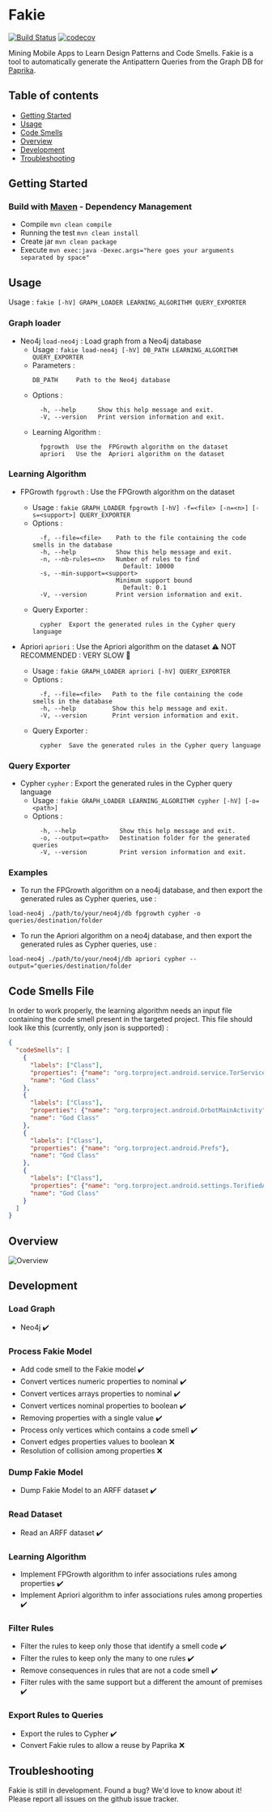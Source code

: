 # Fakie

[![Build Status](https://travis-ci.org/alexandre-clement/fakie.svg?branch=master)](https://travis-ci.org/alexandre-clement/fakie)
[![codecov](https://codecov.io/gh/alexandre-clement/fakie/branch/master/graph/badge.svg)](https://codecov.io/gh/alexandre-clement/fakie)

Mining Mobile Apps to Learn Design Patterns and Code Smells.
Fakie is a tool to automatically generate the Antipattern Queries from the Graph DB for [Paprika](https://github.com/Sriki13/paprika).  

## Table of contents
*   [Getting Started](#getting-started)
*   [Usage](#usage)
*   [Code Smells](#code-smells-file)
*   [Overview](#overview)
*   [Development](#development)
*   [Troubleshooting](#troubleshooting)

## Getting Started

### Build with [Maven](https://maven.apache.org/) - Dependency Management

* Compile `mvn clean compile`
* Running the test `mvn clean install`
* Create jar `mvn clean package`
* Execute `mvn exec:java -Dexec.args="here goes your arguments separated by space"`

## Usage

Usage : `fakie [-hV] GRAPH_LOADER LEARNING_ALGORITHM QUERY_EXPORTER`

### Graph loader
* Neo4j `load-neo4j` : Load graph from a Neo4j database
    * Usage : `fakie load-neo4j [-hV] DB_PATH LEARNING_ALGORITHM QUERY_EXPORTER`
    * Parameters :
        ```
      DB_PATH     Path to the Neo4j database
        ```
    * Options :
        ```
          -h, --help      Show this help message and exit.
          -V, --version   Print version information and exit.
        ```
    * Learning Algorithm :
        ```
          fpgrowth  Use the  FPGrowth algorithm on the dataset
          apriori   Use the  Apriori algorithm on the dataset
        ```

### Learning Algorithm
* FPGrowth `fpgrowth` : Use the FPGrowth algorithm on the dataset
    * Usage : `fakie GRAPH_LOADER fpgrowth [-hV] -f=<file> [-n=<n>] [-s=<support>] QUERY_EXPORTER`
    * Options :
        ```
          -f, --file=<file>    Path to the file containing the code smells in the database
          -h, --help           Show this help message and exit.
          -n, --nb-rules=<n>   Number of rules to find
                                 Default: 10000
          -s, --min-support=<support>
                               Minimum support bound
                                 Default: 0.1
          -V, --version        Print version information and exit.
        ```
    * Query Exporter :
        ```
          cypher  Export the generated rules in the Cypher query language
        ```

* Apriori `apriori` : Use the Apriori algorithm on the dataset :warning: NOT RECOMMENDED : VERY SLOW :snail:
    * Usage : `fakie GRAPH_LOADER apriori [-hV] QUERY_EXPORTER`
    * Options :
        ```
          -f, --file=<file>   Path to the file containing the code smells in the database
          -h, --help          Show this help message and exit.
          -V, --version       Print version information and exit.
        ```
    * Query Exporter :
        ```
          cypher  Save the generated rules in the Cypher query language
        ```
        
### Query Exporter

* Cypher `cypher` : Export the generated rules in the Cypher query language
    * Usage : `fakie GRAPH_LOADER LEARNING_ALGORITHM cypher [-hV] [-o=<path>]`
    * Options :
        ```
          -h, --help            Show this help message and exit.
          -o, --output=<path>   Destination folder for the generated queries
          -V, --version         Print version information and exit.
        ```

### Examples

* To run the FPGrowth algorithm on a neo4j database, and then export the generated rules as Cypher queries, use :

`load-neo4j ./path/to/your/neo4j/db fpgrowth cypher -o queries/destination/folder`
* To run the Apriori algorithm on a neo4j database, and then export the generated rules as Cypher queries, use :

`load-neo4j ./path/to/your/neo4j/db apriori cypher --output="queries/destination/folder`

## Code Smells File

In order to work properly, the learning algorithm needs an input file containing the code smell present in the targeted project.
This file should look like this (currently, only json is supported) :

```json
{
  "codeSmells": [
    {
      "labels": ["Class"],
      "properties": {"name": "org.torproject.android.service.TorService"},
      "name": "God Class"
    },
    {
      "labels": ["Class"],
      "properties": {"name": "org.torproject.android.OrbotMainActivity"},
      "name": "God Class"
    },
    {
      "labels": ["Class"],
      "properties": {"name": "org.torproject.android.Prefs"},
      "name": "God Class"
    },
    {
      "labels": ["Class"],
      "properties": {"name": "org.torproject.android.settings.TorifiedApp"},
      "name": "God Class"
    }
  ]
}
```

## Overview

![Overview](docs/images/overview.svg)

## Development

### Load Graph
* Neo4j :heavy_check_mark:

### Process Fakie Model
* Add code smell to the Fakie model :heavy_check_mark:
* Convert vertices numeric properties to nominal :heavy_check_mark:
* Convert vertices arrays properties to nominal :heavy_check_mark:
* Convert vertices nominal properties to boolean :heavy_check_mark:
* Removing properties with a single value :heavy_check_mark:
* Process only vertices which contains a code smell :heavy_check_mark:
* Convert edges properties values to boolean :x:
* Resolution of collision among properties :x:

### Dump Fakie Model
* Dump Fakie Model to an ARFF dataset :heavy_check_mark:

### Read Dataset
* Read an ARFF dataset :heavy_check_mark:

### Learning Algorithm
* Implement FPGrowth algorithm to infer associations rules among properties :heavy_check_mark:
* Implement Apriori algorithm to infer associations rules among properties :heavy_check_mark:

### Filter Rules
* Filter the rules to keep only those that identify a smell code :heavy_check_mark:
* Filter the rules to keep only the many to one rules :heavy_check_mark:
* Remove consequences in rules that are not a code smell :heavy_check_mark:
* Filter rules with the same support but a different the amount of premises :heavy_check_mark:

### Export Rules to Queries
* Export the rules to Cypher :heavy_check_mark:
* Convert Fakie rules to allow a reuse by Paprika :x:

## Troubleshooting

Fakie is still in development.
Found a bug? We'd love to know about it!
Please report all issues on the github issue tracker.
